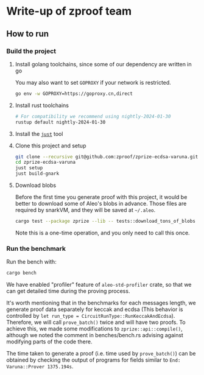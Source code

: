 # Write-up of zproof team 


## How to run

### Build the project

1. Install golang toolchains, since some of our dependency are written in go

    You may also want to set `GOPROXY` if your network is restricted.
    ```sh
    go env -w GOPROXY=https://goproxy.cn,direct
    ```

3. Install rust toolchains

    ```sh
    # For compatibility we recommend using nightly-2024-01-30
    rustup default nightly-2024-01-30
    ```

3. Install the [`just`](https://github.com/casey/just) tool

4. Clone this project and setup

    ```sh
    git clone --recursive git@github.com:zproof/zprize-ecdsa-varuna.git
    cd zprize-ecdsa-varuna
    just setup
    just build-gnark
    ```

5. Download blobs
   
    Before the first time you generate proof with this project, it would be better to download some of Aleo's blobs in advance. Those files are required by snarkVM, and they will be saved at `~/.aleo`.

    ```sh
    cargo test --package zprize --lib -- tests::download_tons_of_blobs --exact --nocapture
    ```

    Note this is a one-time operation, and you only need to call this once.


### Run the benchmark

Run the bench with:

```sh
cargo bench
```

We have enabled "profiler" feature of `aleo-std-profiler` crate, so that we can get detailed time during the proving process. 


It's worth mentioning that in the benchmarks for each messages length, we generate proof data separately for keccak and ecdsa (This behavior is controlled by `let run_type = CircuitRunType::RunKeccakAndEcdsa`). Therefore, we will call `prove_batch()` twice and will have two proofs. To achieve this, we made some modifications to `zprize::api::compile()`, although we noted the comment in benches/bench.rs advising against modifying parts of the code there.

The time taken to generate a proof (i.e. time used by `prove_batch()`) can be obtained by checking the output of programs for fields similar to `End:     Varuna::Prover 1375.194s`.


